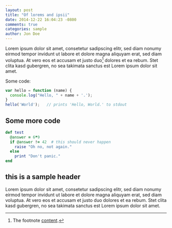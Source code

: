 ```yaml
---
layout: post
title: "Of lorems and ipsii"
date: 2014-12-22 16:04:23 -0800
comments: true
categories: sample
author: Jon Doe
---
```


Lorem ipsum dolor sit amet, consetetur sadipscing elitr, sed diam nonumy eirmod
tempor invidunt ut labore et dolore magna aliquyam erat, sed diam voluptua. At
vero eos et accusam et justo duo[^1] dolores et ea rebum. Stet clita kasd gubergren,
no sea takimata sanctus est Lorem ipsum dolor sit amet.

Some code:

~~~js
var hello = function (name) {
  console.log("Hello, " + name + '.');
}
hello('World');   // prints 'Hello, World.' to stdout
~~~


<!-- More -->

## Some more code

~~~ruby
def test
  @answer = 6*9
  if @answer != 42  # this should never happen
    raise "Oh no, not again."
  else
    print "Don't panic."
end
~~~

## this is a sample header

Lorem ipsum dolor sit amet, consetetur sadipscing elitr, sed diam nonumy eirmod
tempor invidunt ut labore et dolore magna aliquyam erat, sed diam voluptua. At
vero eos et accusam et justo duo dolores et ea rebum. Stet clita kasd gubergren,
no sea takimata sanctus est Lorem ipsum dolor sit amet.


[^1]: The footnote [content](http://www.example.com).

